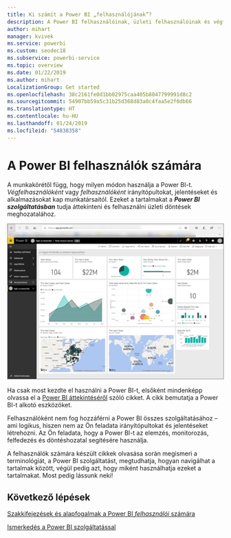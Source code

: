 ```yaml
---
title: Ki számít a Power BI „felhasználójának”?
description: A Power BI felhasználóinak, üzleti felhasználóinak és végfelhasználóinak összehasonlítása.
author: mihart
manager: kvivek
ms.service: powerbi
ms.custom: seodec18
ms.subservice: powerbi-service
ms.topic: overview
ms.date: 01/22/2019
ms.author: mihart
LocalizationGroup: Get started
ms.openlocfilehash: 38c2161fe0d1bb02975caa405b8047799991d8c2
ms.sourcegitcommit: 54907bb59a5c31b25d368d83a0c4faa5e2f0db66
ms.translationtype: HT
ms.contentlocale: hu-HU
ms.lasthandoff: 01/24/2019
ms.locfileid: "54838358"
---
```

<!-- fold this topic into existing topics -->
# <a name="power-bi-for-consumers"></a>A Power BI felhasználók számára
A munkakörétől függ, hogy milyen módon használja a Power BI-t. *Végfelhasználóként* vagy *felhasználóként* irányítópultokat, jelentéseket és alkalmazásokat kap munkatársaitól. Ezeket a tartalmakat a ***Power BI szolgáltatásban*** tudja áttekinteni és felhasználni üzleti döntések meghozatalához.

![Power BI-irányítópult](media/end-user-consumer/power-bi-service.png)

Ha csak most kezdte el használni a Power BI-t, elsőként mindenképp olvassa el a [Power BI áttekintéséről](../power-bi-overview.md) szóló cikket. A cikk bemutatja a Power BI-t alkotó eszközöket.

Felhasználóként nem fog hozzáférni a Power BI összes szolgáltatásához – ami logikus, hiszen nem az Ön feladata irányítópultokat és jelentéseket létrehozni. Az Ön feladata, hogy a Power BI-t az elemzés, monitorozás, felfedezés és döntéshozatal segítésére használja.

A felhasználók számára készült cikkek olvasása során megismeri a terminológiát, a Power BI szolgáltatást, megtudhatja, hogyan navigálhat a tartalmak között, végül pedig azt, hogy miként használhatja ezeket a tartalmakat.  Most pedig lássunk neki!

## <a name="next-steps"></a>Következő lépések

[Szakkifejezések és alapfogalmak a Power BI *felhasználói* számára](end-user-basic-concepts.md)

<!-- [Get started guide for *consumers*] -->
[Ismerkedés a Power BI szolgáltatással](../service-get-started.md)

